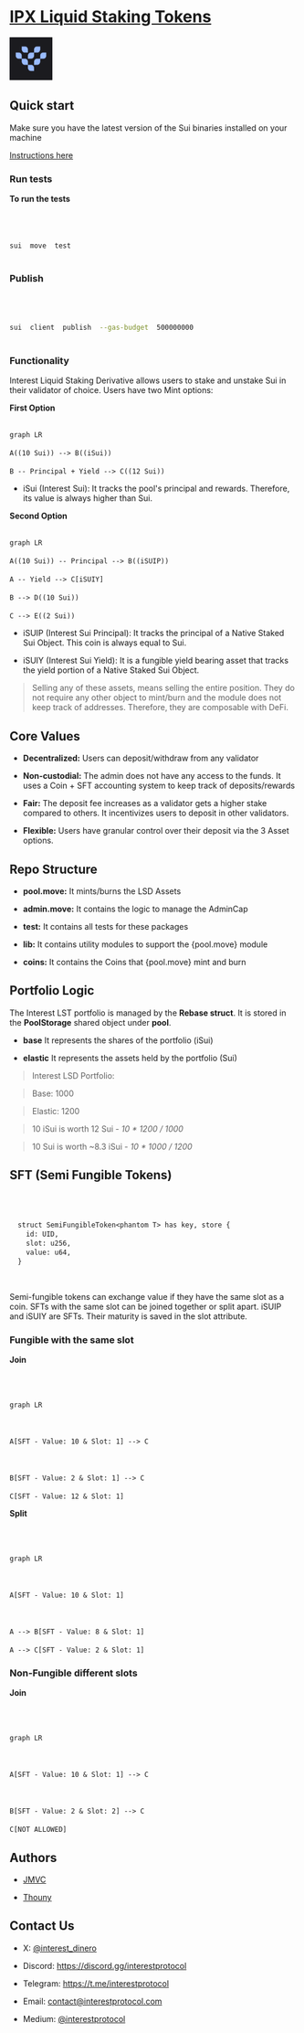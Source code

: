 # [IPX Liquid Staking Tokens](https://www.interestprotocol.com/)

<p>  <img  width="75px"height="75px"  src="./assets/logo.png" /></p>

## Quick start

Make sure you have the latest version of the Sui binaries installed on your machine

[Instructions here](https://docs.sui.io/devnet/build/install)

### Run tests

**To run the tests**

```bash



sui  move  test



```

### Publish

```bash



sui  client  publish  --gas-budget  500000000



```

### Functionality

Interest Liquid Staking Derivative allows users to stake and unstake Sui in their validator of choice. Users have two Mint options:

**First Option**

```mermaid

graph LR

A((10 Sui)) --> B((iSui))

B -- Principal + Yield --> C((12 Sui))

```

- iSui (Interest Sui): It tracks the pool's principal and rewards. Therefore, its value is always higher than Sui.

**Second Option**

```mermaid

graph LR

A((10 Sui)) -- Principal --> B((iSUIP))

A -- Yield --> C[iSUIY]

B --> D((10 Sui))

C --> E((2 Sui))

```

- iSUIP (Interest Sui Principal): It tracks the principal of a Native Staked Sui Object. This coin is always equal to Sui.

- iSUIY (Interest Sui Yield): It is a fungible yield bearing asset that tracks the yield portion of a Native Staked Sui Object.

> Selling any of these assets, means selling the entire position. They do not require any other object to mint/burn and the module does not keep track of addresses. Therefore, they are composable with DeFi.

## Core Values

- **Decentralized:** Users can deposit/withdraw from any validator

- **Non-custodial:** The admin does not have any access to the funds. It uses a Coin + SFT accounting system to keep track of deposits/rewards

- **Fair:** The deposit fee increases as a validator gets a higher stake compared to others. It incentivizes users to deposit in other validators.

- **Flexible:** Users have granular control over their deposit via the 3 Asset options.

## Repo Structure

- **pool.move:** It mints/burns the LSD Assets

- **admin.move:** It contains the logic to manage the AdminCap

- **test:** It contains all tests for these packages

- **lib:** It contains utility modules to support the {pool.move} module

- **coins:** It contains the Coins that {pool.move} mint and burn

## Portfolio Logic

The Interest LST portfolio is managed by the **Rebase struct**. It is stored in the **PoolStorage** shared object under **pool**.

- **base** It represents the shares of the portfolio (iSui)

- **elastic** It represents the assets held by the portfolio (Sui)

> Interest LSD Portfolio:

> Base: 1000

> Elastic: 1200

>

> 10 iSui is worth 12 Sui - _10 \* 1200 / 1000_

>

> 10 Sui is worth ~8.3 iSui - _10 \* 1000 / 1200_

## SFT (Semi Fungible Tokens)

```move



  struct SemiFungibleToken<phantom T> has key, store {
    id: UID,
    slot: u256,
    value: u64,
  }



```

Semi-fungible tokens can exchange value if they have the same slot as a coin. SFTs with the same slot can be joined together or split apart. iSUIP and iSUIY are SFTs. Their maturity is saved in the slot attribute.

### Fungible with the same slot

**Join**

```mermaid



graph LR



A[SFT - Value: 10 & Slot: 1] --> C



B[SFT - Value: 2 & Slot: 1] --> C

C[SFT - Value: 12 & Slot: 1]

```

**Split**

```mermaid



graph LR



A[SFT - Value: 10 & Slot: 1]



A --> B[SFT - Value: 8 & Slot: 1]

A --> C[SFT - Value: 2 & Slot: 1]

```

### Non-Fungible different slots

**Join**

```mermaid



graph LR



A[SFT - Value: 10 & Slot: 1] --> C



B[SFT - Value: 2 & Slot: 2] --> C

C[NOT ALLOWED]

```

## Authors

- [JMVC](https://twitter.com/josemvcerqueira)

- [Thouny](https://twitter.com/BL0CKRUNNER)

## Contact Us

- X: [@interest_dinero](https://x.com/interest_dinero)

- Discord: https://discord.gg/interestprotocol

- Telegram: https://t.me/interestprotocol

- Email: [contact@interestprotocol.com](mailto:contact@interestprotocol.com)

- Medium: [@interestprotocol](https://medium.com/@interestprotocol)
